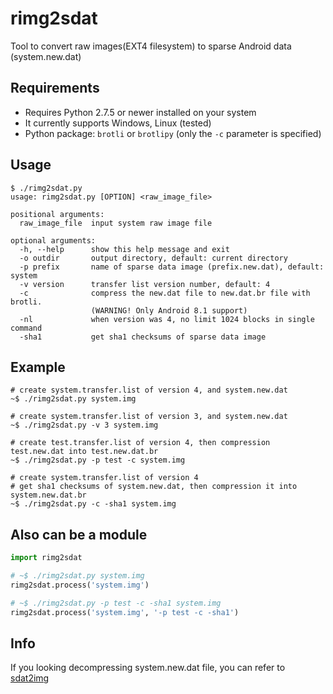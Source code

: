 # rimg2sdat
Tool to convert raw images(EXT4 filesystem) to sparse Android data (system.new.dat)

## Requirements
* Requires Python 2.7.5 or newer installed on your system
* It currently supports Windows, Linux (tested)
* Python package: `brotli` or `brotlipy` (only the `-c` parameter is specified)

## Usage
```
$ ./rimg2sdat.py
usage: rimg2sdat.py [OPTION] <raw_image_file>

positional arguments:
  raw_image_file  input system raw image file

optional arguments:
  -h, --help      show this help message and exit
  -o outdir       output directory, default: current directory
  -p prefix       name of sparse data image (prefix.new.dat), default: system
  -v version      transfer list version number, default: 4
  -c              compress the new.dat file to new.dat.br file with brotli.
                  (WARNING! Only Android 8.1 support)
  -nl             when version was 4, no limit 1024 blocks in single command
  -sha1           get sha1 checksums of sparse data image
```

## Example
```
# create system.transfer.list of version 4, and system.new.dat
~$ ./rimg2sdat.py system.img

# create system.transfer.list of version 3, and system.new.dat
~$ ./rimg2sdat.py -v 3 system.img
 
# create test.transfer.list of version 4, then compression test.new.dat into test.new.dat.br
~$ ./rimg2sdat.py -p test -c system.img
 
# create system.transfer.list of version 4
# get sha1 checksums of system.new.dat, then compression it into system.new.dat.br
~$ ./rimg2sdat.py -c -sha1 system.img
```

## Also can be a module
```python
import rimg2sdat

# ~$ ./rimg2sdat.py system.img
rimg2sdat.process('system.img')

# ~$ ./rimg2sdat.py -p test -c -sha1 system.img
rimg2sdat.process('system.img', '-p test -c -sha1')
```

## Info
If you looking decompressing system.new.dat file, you can refer to [sdat2img](https://github.com/xpirt/sdat2img)

